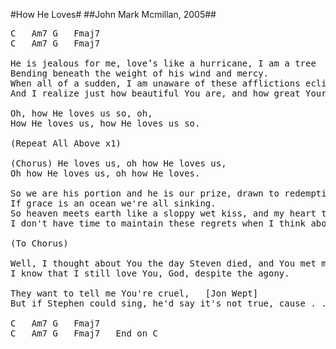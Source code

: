 #How He Loves#
##John Mark Mcmillan, 2005##
<pre>
<span class="notes">C	Am7	G	Fmaj7</span>
<span class="notes">C	Am7	G	Fmaj7</span>

He is jealous for me, love’s like a hurricane, I am a tree
Bending beneath the weight of his wind and mercy.
When all of a sudden, I am unaware of these afflictions eclipsed by glory,
And I realize just how beautiful You are, and how great Your affections are for me.

Oh, how He loves us so, oh,
How He loves us, how He loves us so.

(Repeat All Above x1)

(Chorus) He loves us, oh how He loves us,
Oh how He loves us, oh how He loves.

So we are his portion and he is our prize, drawn to redemption by the grace in his eyes,
If grace is an ocean we're all sinking.
So heaven meets earth like a sloppy wet kiss, and my heart turns violently inside of my chest.
I don't have time to maintain these regrets when I think about the way…

(To Chorus)

Well, I thought about You the day Steven died, and You met me between my breaking.
I know that I still love You, God, despite the agony.

They want to tell me You're cruel,   [Jon Wept]
But if Stephen could sing, he'd say it's not true, cause . . . 

<span class="notes">C	Am7	G	Fmaj7</span>
<span class="notes">C	Am7	G	Fmaj7	End on C</span>
</pre>
